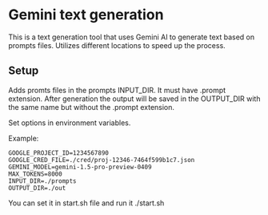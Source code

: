 # Gemini text generation

This is a text generation tool that uses Gemini AI to generate text based on prompts files.
Utilizes different locations to speed up the process.

## Setup

Adds promts files in the prompts INPUT_DIR.
It must have .prompt extension. After generation the output will be saved in the OUTPUT_DIR
with the same name but without the .prompt extension.

Set options in environment variables.

Example:

```
GOOGLE_PROJECT_ID=1234567890
GOOGLE_CRED_FILE=./cred/proj-12346-7464f599b1c7.json
GEMINI_MODEL=gemini-1.5-pro-preview-0409
MAX_TOKENS=8000
INPUT_DIR=./prompts
OUTPUT_DIR=./out
```

You can set it in start.sh file and run it ./start.sh

